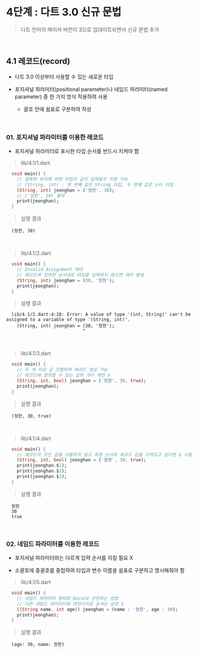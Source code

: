# 4단계 : 다트 3.0 신규 문법
> 다트 언어의 메이저 버전이 3으로 업데이트되면서 신규 문법 추가

<br>

4.1 레코드(record)
---
- 다트 3.0 이상부터 사용할 수 있는 새로운 타입

- 포지셔널 파라미터(positional parameter)나 네임드 파라미터(named parameter) 중 한 가지 방식 적용하여 사용

  - 괄호 안에 쉼표로 구분하여 작성
 
<br>

### 01. 포지셔널 파라미터를 이용한 레코드
- 포지셔널 파라미터로 표시한 타입 순서를 반드시 지켜야 함
> lib/4.1/1.dart
```dart
  void main() {
    // 정확한 위치에 어떤 타입의 값이 입력될지 지정 가능
    // (String, int) : 첫 번째 값은 String 타입, 두 번째 값은 int 타입
    (String, int) jeonghan = ('정한', 30);
    // ('정한', 20) 출력
    print(jeonghan);
  }
```

> 실행 결과
```
  (정한, 30)
```

<br>

> lib/4.1/2.dart
```dart
  void main() {
    // Invalid Assignment 에러
    // 레코드에 정의한 순서대로 타입을 입력하지 않으면 에러 발생
    (String, int) jeonghan = (30, '정한');
    print(jeonghan);
  }
```

> 실행 결과
```
  lib/4.1/2.dart:4:28: Error: A value of type '(int, String)' can't be assigned to a variable of type '(String, int)'.
    (String, int) jeonghan = (30, '정한');
                             ^
```

<br>

> lib/4.1/3.dart
```dart
  void main() {
    // 두 개 이상 값 조합하여 레코드 생성 가능
    // 레코드에 정의할 수 있는 값의 개수 제한 X
    (String, int, bool) jeonghan = ('정한', 30, true);
    print(jeonghan);
  }
```

> 실행 결과
```
  (정한, 30, true)
```

<br>

> lib/4.1/4.dart
```dart
  void main() {
    // 레코드의 모든 값을 사용하지 않고 특정 순서의 레코드 값을 가져오고 싶다면 $ 사용
    (String, int, bool) jeonghan = ('정한', 30, true);
    print(jeonghan.$1);
    print(jeonghan.$2);
    print(jeonghan.$3);
  }
```

> 실행 결과
```
  정한
  30
  true
```

<br>

### 02. 네임드 파라미터를 이용한 레코드
- 포지셔널 파라미터와는 다르게 입력 순서를 지킬 필요 X

- 소괄호에 중괄호를 중첩하여 타입과 변수 이름을 쉼표로 구분하고 명시해줘야 함

> lib/4.1/5.dart
```dart
  void main() {
    // 네임드 파라미터 형태로 Record 선언하는 방법
    // 다른 네임드 파라미터와 마찬가지로 순서는 상관 X
    ({String name, int age}) jeonghan = (name : '정한', age : 30);
    print(jeonghan);
  }
```

> 실행 결과
```
  (age: 30, name: 정한)
```

<br>









































